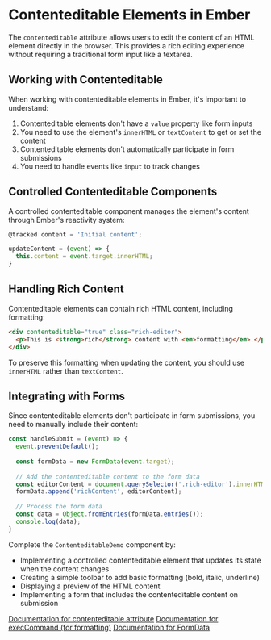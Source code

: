 # Contenteditable Elements in Ember

The `contenteditable` attribute allows users to edit the content of an HTML element directly in the browser. This provides a rich editing experience without requiring a traditional form input like a textarea.

## Working with Contenteditable

When working with contenteditable elements in Ember, it's important to understand:

1. Contenteditable elements don't have a `value` property like form inputs
2. You need to use the element's `innerHTML` or `textContent` to get or set the content
3. Contenteditable elements don't automatically participate in form submissions
4. You need to handle events like `input` to track changes

## Controlled Contenteditable Components

A controlled contenteditable component manages the element's content through Ember's reactivity system:

```js
@tracked content = 'Initial content';

updateContent = (event) => {
  this.content = event.target.innerHTML;
}
```

## Handling Rich Content

Contenteditable elements can contain rich HTML content, including formatting:

```html
<div contenteditable="true" class="rich-editor">
  <p>This is <strong>rich</strong> content with <em>formatting</em>.</p>
</div>
```

To preserve this formatting when updating the content, you should use `innerHTML` rather than `textContent`.

## Integrating with Forms

Since contenteditable elements don't participate in form submissions, you need to manually include their content:

```js
const handleSubmit = (event) => {
  event.preventDefault();
  
  const formData = new FormData(event.target);
  
  // Add the contenteditable content to the form data
  const editorContent = document.querySelector('.rich-editor').innerHTML;
  formData.append('richContent', editorContent);
  
  // Process the form data
  const data = Object.fromEntries(formData.entries());
  console.log(data);
}
```

<p class="call-to-play">
  Complete the <code>ContenteditableDemo</code> component by:
  <ul>
    <li>Implementing a controlled contenteditable element that updates its state when the content changes</li>
    <li>Creating a simple toolbar to add basic formatting (bold, italic, underline)</li>
    <li>Displaying a preview of the HTML content</li>
    <li>Implementing a form that includes the contenteditable content on submission</li>
  </ul>
</p>

[Documentation for contenteditable attribute][mdn-contenteditable]
[Documentation for execCommand (for formatting)][mdn-execcommand]
[Documentation for FormData][mdn-formdata]

[mdn-contenteditable]: https://developer.mozilla.org/en-US/docs/Web/HTML/Global_attributes/contenteditable
[mdn-execcommand]: https://developer.mozilla.org/en-US/docs/Web/API/Document/execCommand
[mdn-formdata]: https://developer.mozilla.org/en-US/docs/Web/API/FormData
